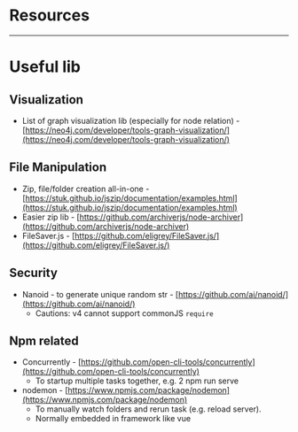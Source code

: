 # Resources

---

# Useful lib

## Visualization

- List of graph visualization lib (especially for node relation) - [https://neo4j.com/developer/tools-graph-visualization/](https://neo4j.com/developer/tools-graph-visualization/)

## File Manipulation

- Zip, file/folder creation all-in-one - [https://stuk.github.io/jszip/documentation/examples.html](https://stuk.github.io/jszip/documentation/examples.html)
- Easier zip lib - [https://github.com/archiverjs/node-archiver](https://github.com/archiverjs/node-archiver)
- FileSaver.js  - [https://github.com/eligrey/FileSaver.js/](https://github.com/eligrey/FileSaver.js/)

## Security

- Nanoid - to generate unique random str - [https://github.com/ai/nanoid/](https://github.com/ai/nanoid/)
    - Cautions: v4 cannot support commonJS `require`
    

## Npm related

- Concurrently - [https://github.com/open-cli-tools/concurrently](https://github.com/open-cli-tools/concurrently)
    - To startup multiple tasks together, e.g. 2 npm run serve
- nodemon - [https://www.npmjs.com/package/nodemon](https://www.npmjs.com/package/nodemon)
    - To manually watch folders and rerun task (e.g. reload server).
    - Normally embedded in framework like vue